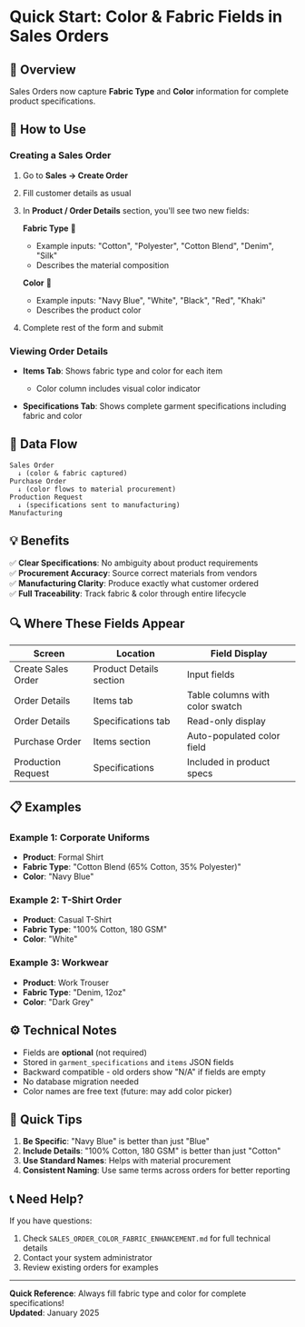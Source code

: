 # Quick Start: Color & Fabric Fields in Sales Orders

## 🎯 Overview
Sales Orders now capture **Fabric Type** and **Color** information for complete product specifications.

## 📝 How to Use

### Creating a Sales Order
1. Go to **Sales → Create Order**
2. Fill customer details as usual
3. In **Product / Order Details** section, you'll see two new fields:

   **Fabric Type** 🧵
   - Example inputs: "Cotton", "Polyester", "Cotton Blend", "Denim", "Silk"
   - Describes the material composition
   
   **Color** 🎨
   - Example inputs: "Navy Blue", "White", "Black", "Red", "Khaki"
   - Describes the product color

4. Complete rest of the form and submit

### Viewing Order Details
- **Items Tab**: Shows fabric type and color for each item
  - Color column includes visual color indicator
  
- **Specifications Tab**: Shows complete garment specifications including fabric and color

## 🔄 Data Flow

```
Sales Order
  ↓ (color & fabric captured)
Purchase Order  
  ↓ (color flows to material procurement)
Production Request
  ↓ (specifications sent to manufacturing)
Manufacturing
```

## 💡 Benefits

✅ **Clear Specifications**: No ambiguity about product requirements  
✅ **Procurement Accuracy**: Source correct materials from vendors  
✅ **Manufacturing Clarity**: Produce exactly what customer ordered  
✅ **Full Traceability**: Track fabric & color through entire lifecycle  

## 🔍 Where These Fields Appear

| Screen | Location | Field Display |
|--------|----------|---------------|
| Create Sales Order | Product Details section | Input fields |
| Order Details | Items tab | Table columns with color swatch |
| Order Details | Specifications tab | Read-only display |
| Purchase Order | Items section | Auto-populated color field |
| Production Request | Specifications | Included in product specs |

## 📋 Examples

### Example 1: Corporate Uniforms
- **Product**: Formal Shirt
- **Fabric Type**: "Cotton Blend (65% Cotton, 35% Polyester)"
- **Color**: "Navy Blue"

### Example 2: T-Shirt Order
- **Product**: Casual T-Shirt
- **Fabric Type**: "100% Cotton, 180 GSM"
- **Color**: "White"

### Example 3: Workwear
- **Product**: Work Trouser
- **Fabric Type**: "Denim, 12oz"
- **Color**: "Dark Grey"

## ⚙️ Technical Notes

- Fields are **optional** (not required)
- Stored in `garment_specifications` and `items` JSON fields
- Backward compatible - old orders show "N/A" if fields are empty
- No database migration needed
- Color names are free text (future: may add color picker)

## 🚀 Quick Tips

1. **Be Specific**: "Navy Blue" is better than just "Blue"
2. **Include Details**: "100% Cotton, 180 GSM" is better than just "Cotton"
3. **Use Standard Names**: Helps with material procurement
4. **Consistent Naming**: Use same terms across orders for better reporting

## 📞 Need Help?

If you have questions:
1. Check `SALES_ORDER_COLOR_FABRIC_ENHANCEMENT.md` for full technical details
2. Contact your system administrator
3. Review existing orders for examples

---

**Quick Reference**: Always fill fabric type and color for complete specifications!  
**Updated**: January 2025